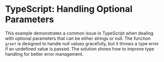 # TypeScript: Handling Optional Parameters

This example demonstrates a common issue in TypeScript when dealing with optional parameters that can be either strings or null.  The function `greet` is designed to handle null values gracefully, but it throws a type error if an undefined value is passed.  The solution shows how to improve type handling for better error management.